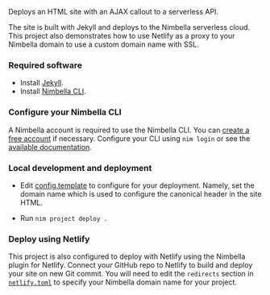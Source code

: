Deploys an HTML site with an AJAX callout to a serverless API.

The site is built with Jekyll and deploys to the Nimbella serverless cloud.
This project also demonstrates how to use Netlify as a proxy to your Nimbella domain to use a custom domain name with SSL.

### Required software
* Install [Jekyll](https://jekyllrb.com/docs/installation/).
* Install [Nimbella CLI](https://docs.nimbella.com/install).

### Configure your Nimbella CLI

A Nimbella account is required to use the Nimbella CLI. You can [create a free account](https://nimbella.com) if necessary.
Configure your CLI using `nim login` or see the [available documentation](https://docs.nimbella.com/nim-cmds/auth).

### Local development and deployment

* Edit [config.template](config.template) to configure for your deployment.
Namely, set the domain name which is used to configure the canonical header in the site HTML.

* Run `nim project deploy .`

### Deploy using Netlify

This project is also configured to deploy with Netlify using the Nimbella plugin for Netlify.
Connect your GitHub repo to Netlify to build and deploy your site on new Git commit.
You will need to edit the `redirects` section in [`netlify.toml`](./netlify.toml#L9) to specify your Nimbella domain name for your project.
